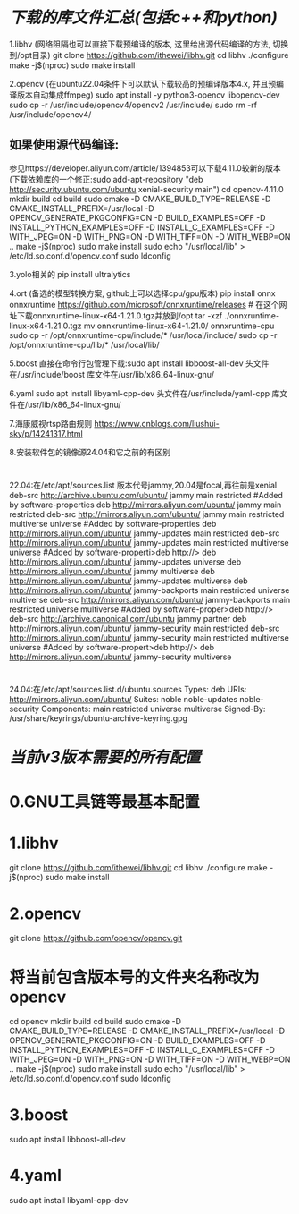 # ***下载的库文件汇总(包括c++和python)*** #

1.libhv
(网络阻隔也可以直接下载预编译的版本, 这里给出源代码编译的方法, 切换到/opt目录)
git clone https://github.com/ithewei/libhv.git
cd libhv
./configure
make -j$(nproc)
sudo make install

2.opencv
(在ubuntu22.04条件下可以默认下载较高的预编译版本4.x, 并且预编译版本自动集成ffmpeg)
sudo apt install -y python3-opencv libopencv-dev
sudo cp -r /usr/include/opencv4/opencv2 /usr/include/
sudo rm -rf /usr/include/opencv4/

## 如果使用源代码编译:
参见https://developer.aliyun.com/article/1394853可以下载4.11.0较新的版本(下载依赖库的一个修正:sudo add-apt-repository "deb http://security.ubuntu.com/ubuntu xenial-security main")
cd opencv-4.11.0
mkdir build
cd build
sudo cmake -D CMAKE_BUILD_TYPE=RELEASE -D CMAKE_INSTALL_PREFIX=/usr/local -D OPENCV_GENERATE_PKGCONFIG=ON -D BUILD_EXAMPLES=OFF -D INSTALL_PYTHON_EXAMPLES=OFF -D INSTALL_C_EXAMPLES=OFF -D WITH_JPEG=ON -D WITH_PNG=ON -D WITH_TIFF=ON -D WITH_WEBP=ON ..
make -j$(nproc)
sudo make install
sudo echo "/usr/local/lib" > /etc/ld.so.conf.d/opencv.conf
sudo ldconfig

3.yolo相关的
pip install ultralytics

4.ort
(备选的模型转换方案, github上可以选择cpu/gpu版本)
pip install onnx onnxruntime
https://github.com/microsoft/onnxruntime/releases # 在这个网址下载onnxruntime-linux-x64-1.21.0.tgz并放到/opt
tar -xzf ./onnxruntime-linux-x64-1.21.0.tgz
mv onnxruntime-linux-x64-1.21.0/ onnxruntime-cpu
sudo cp -r /opt/onnxruntime-cpu/include/* /usr/local/include/
sudo cp -r /opt/onnxruntime-cpu/lib/* /usr/local/lib/

5.boost
直接在命令行包管理下载:sudo apt install libboost-all-dev
头文件在/usr/include/boost
库文件在/usr/lib/x86_64-linux-gnu/

6.yaml
sudo apt install libyaml-cpp-dev
头文件在/usr/include/yaml-cpp
库文件在/usr/lib/x86_64-linux-gnu/

7.海康威视rtsp路由规则
https://www.cnblogs.com/liushui-sky/p/14241317.html

8.安装软件包的镜像源24.04和它之前的有区别
#
22.04:在/etc/apt/sources.list 版本代号jammy,20.04是focal,再往前是xenial
deb-src http://archive.ubuntu.com/ubuntu/ jammy main restricted #Added by software-properties
deb http://mirrors.aliyun.com/ubuntu/ jammy main restricted
deb-src http://mirrors.aliyun.com/ubuntu/ jammy main restricted multiverse universe #Added by software-properties
deb http://mirrors.aliyun.com/ubuntu/ jammy-updates main restricted
deb-src http://mirrors.aliyun.com/ubuntu/ jammy-updates main restricted multiverse universe #Added by software-properti>deb http://>
deb http://mirrors.aliyun.com/ubuntu/ jammy-updates universe
deb http://mirrors.aliyun.com/ubuntu/ jammy multiverse
deb http://mirrors.aliyun.com/ubuntu/ jammy-updates multiverse
deb http://mirrors.aliyun.com/ubuntu/ jammy-backports main restricted universe multiverse
deb-src http://mirrors.aliyun.com/ubuntu/ jammy-backports main restricted universe multiverse #Added by software-proper>deb http://>
deb-src http://archive.canonical.com/ubuntu jammy partner
deb http://mirrors.aliyun.com/ubuntu/ jammy-security main restricted
deb-src http://mirrors.aliyun.com/ubuntu/ jammy-security main restricted multiverse universe #Added by software-propert>deb http://>
deb http://mirrors.aliyun.com/ubuntu/ jammy-security multiverse

#
24.04:在/etc/apt/sources.list.d/ubuntu.sources
Types: deb
URIs: http://mirrors.aliyun.com/ubuntu/
Suites: noble noble-updates noble-security
Components: main restricted universe multiverse
Signed-By: /usr/share/keyrings/ubuntu-archive-keyring.gpg



# ***当前v3版本需要的所有配置*** #

# 0.GNU工具链等最基本配置

# 1.libhv
git clone https://github.com/ithewei/libhv.git
cd libhv
./configure
make -j$(nproc)
sudo make install

# 2.opencv
git clone https://github.com/opencv/opencv.git
# 将当前包含版本号的文件夹名称改为opencv
cd opencv
mkdir build
cd build
sudo cmake -D CMAKE_BUILD_TYPE=RELEASE -D CMAKE_INSTALL_PREFIX=/usr/local -D OPENCV_GENERATE_PKGCONFIG=ON -D BUILD_EXAMPLES=OFF -D INSTALL_PYTHON_EXAMPLES=OFF -D INSTALL_C_EXAMPLES=OFF -D WITH_JPEG=ON -D WITH_PNG=ON -D WITH_TIFF=ON -D WITH_WEBP=ON ..
make -j$(nproc)
sudo make install
sudo echo "/usr/local/lib" > /etc/ld.so.conf.d/opencv.conf
sudo ldconfig

# 3.boost
sudo apt install libboost-all-dev

# 4.yaml
sudo apt install libyaml-cpp-dev